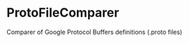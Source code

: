 ProtoFileComparer
=================

Comparer of Google Protocol Buffers definitions (.proto files)
